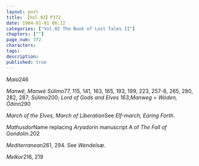 ```yaml
---
layout: post
title: 【Vol.02】P372.
date: 1984-01-01 06:12
categories: ["Vol.02 The Book of Lost Tales II"]
chapters: [""]
page_num: 372
characters: 
tags: 
description: 
published: true
---
```


<p style="text-indent: 0;">
<I>Maia</I>246
</p>

<I>Manwë, Manwë Súlimo</I>77, 115, 141, 163, 165, 193, 199, 223, 257-8, 265, 280, 282, 287; <I>Súlimo</I>200; <I>Lord of Gods and Elves 163;Manweg = Wóden, Óðinn</I>290

<I>March  of the Elves, March of Liberation</I>See <I>Elf-march, Earing Forth</I>.

<I>Mathusdor</I>Name replacing <I>Aryador</I>in manuscript A of <I>The Fall of Gondolin</I>.202

<I>Mediterranean</I>261, 294. See <I>Wendelsæ</I>.

<I>Melkor</I>216, 219

